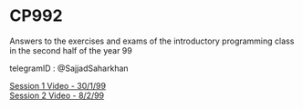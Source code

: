# CP992
Answers to the exercises and exams of the introductory programming class in the second half of the year 99

telegramID : @SajjadSaharkhan



[Session 1 Video - 30/1/99](https://drive.google.com/file/d/11J563fp78VdIjq_-V_Uf3E2JOBzhNmAI/view?usp=sharing) <br/>
[Session 2 Video - 8/2/99](https://drive.google.com/file/d/1OoOYRXRhHiSkBNP8lIvyIBW6hHIsQnzy/view?usp=sharing)
